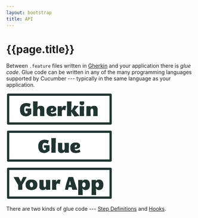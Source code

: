 ```yaml
---
layout: bootstrap
title: API
---
```

# {{page.title}}

Between `.feature` files written in [Gherkin](/gherkin.html) and your application there is _glue code_. Glue code can be written in any of the many programming languages supported by Cucumber --- typically in the same language as your application.

![Glue](/images/glue.png)

There are two kinds of glue code --- [Step Definitions](/step-definitions.html) and [Hooks](/hooks.html).